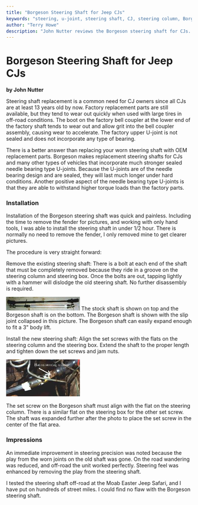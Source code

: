 ```yaml
---
title: "Borgeson Steering Shaft for Jeep CJs"
keywords: "steering, u-joint, steering shaft, CJ, steering column, Borgeson"
author: "Terry Howe"
description: "John Nutter reviews the Borgeson steering shaft for CJs.  The steering shaft replace the stock intermediate shaft to return positive steering response."
---
```

# Borgeson Steering Shaft for Jeep CJs

**by John Nutter**

Steering shaft replacement is a common need for CJ owners since all CJs are at least 13 years old by now. Factory replacement parts are still available, but they tend to wear out quickly when used with large tires in off-road conditions. The boot on the factory bell coupler at the lower end of the factory shaft tends to wear out and allow grit into the bell coupler assembly, causing wear to accelerate. The factory upper U-joint is not sealed and does not incorporate any type of bearing.

There is a better answer than replacing your worn steering shaft with OEM replacement parts. Borgeson makes replacement steering shafts for CJs and many other types of vehicles that incorporate much stronger sealed needle bearing type U-joints. Because the U-joints are of the needle bearing design and are sealed, they will last much longer under hard conditions. Another positive aspect of the needle bearing type U-joints is that they are able to withstand higher torque loads than the factory parts.

### Installation

Installation of the Borgeson steering shaft was quick and painless. Including the time to remove the fender for pictures, and working with only hand tools, I was able to install the steering shaft in under 1/2 hour. There is normally no need to remove the fender, I only removed mine to get clearer pictures.

The procedure is very straight forward:

Remove the existing steering shaft: There is a bolt at each end of the shaft that must be completely removed because they ride in a groove on the steering column and steering box. Once the bolts are out, tapping lightly with a hammer will dislodge the old steering shaft. No further disassembly is required.

[![shaft comparison](../img/steer/boths.jpg)](../img/steer/both.jpg)
The stock shaft is shown on top and the Borgeson shaft is on the bottom. The Borgeson shaft is shown with the slip joint collapsed in this picture. The Borgeson shaft can easily expand enough to fit a 3" body lift.

Install the new steering shaft: Align the set screws with the flats on the steering column and the steering box. Extend the shaft to the proper length and tighten down the set screws and jam nuts.

[![shaft installed](../img/steer/insts.jpg)](../img/steer/inst.jpg)

The set screw on the Borgeson shaft must align with the flat on the steering column. There is a similar flat on the steering box for the other set screw. The shaft was expanded further after the photo to place the set screw in the center of the flat area.

### Impressions

An immediate improvement in steering precision was noted because the play from the worn joints on the old shaft was gone. On the road wandering was reduced, and off-road the unit worked perfectly. Steering feel was enhanced by removing the play from the steering shaft.

I tested the steering shaft off-road at the Moab Easter Jeep Safari, and I have put on hundreds of street miles. I could find no flaw with the Borgeson steering shaft.